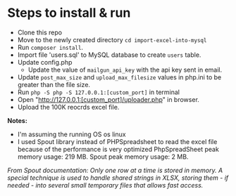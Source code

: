 # Steps to install & run

- Clone this repo
- Move to the newly created directory `cd import-excel-into-mysql`
- Run `composer install`.
- Import file 'users.sql' to MySQL database to create `users` table.
- Update config.php
	- Update the value of `mailgun_api_key` with the api key sent in email.
- Update `post_max_size` and `upload_max_filesize` values in php.ini to be greater than the file size.
- Run `php -S php -S 127.0.0.1:[custom_port]` in terminal
- Open "http://127.0.0.1:[custom_port]/uploader.php" in browser.
- Upload the 100K reocrds excel file.

**Notes:**
- I'm assuming the running OS os linux
- I used Spout library instead of PHPSpreadsheet to read the excel file because of the performance is very optimized
PhpSpreadSheet peak memory usage: 219 MB.
Spout peak memory usage: 2 MB.


*From Spout documentation:
Only one row at a time is stored in memory. A special technique is used to handle shared strings in XLSX, storing them - if needed - into several small temporary files that allows fast access.*

